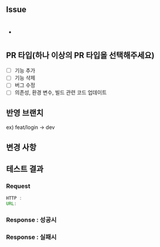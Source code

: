 ## Issue
- #

## PR 타입(하나 이상의 PR 타입을 선택해주세요)
- [ ] 기능 추가
- [ ] 기능 삭제
- [ ] 버그 수정
- [ ] 의존성, 환경 변수, 빌드 관련 코드 업데이트

## 반영 브랜치
ex) feat/login -> dev

## 변경 사항

## 테스트 결과

### Request
```java
HTTP : 
URL: 
```

### Response : 성공시

### Response : 실패시
